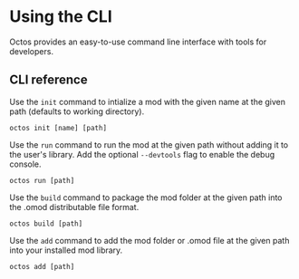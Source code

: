 # Using the CLI

Octos provides an easy-to-use command line interface with tools for developers.

## CLI reference

Use the `init` command to intialize a mod with the given name at the given path (defaults to working directory).

```text
octos init [name] [path]
```

Use the `run` command to run the mod at the given path without adding it to the user's library. Add the optional `--devtools` flag to enable the debug console.

```text
octos run [path]
```

Use the `build` command to package the mod folder at the given path into the .omod distributable file format.

```text
octos build [path]
```

Use the `add` command to add the mod folder or .omod file at the given path into your installed mod library.

```text
octos add [path]
```